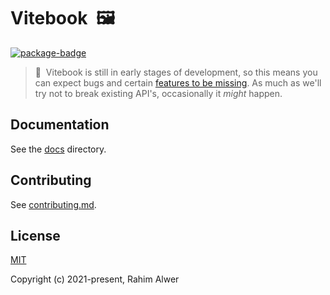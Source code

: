 # Vitebook&nbsp;&nbsp;🖼️

[![package-badge]][package]

> 🚨&nbsp;&nbsp;Vitebook is still in early stages of development, so this means you can expect bugs
> and certain [features to be missing](#missing-features). As much as we'll try not to break
> existing API's, occasionally it _might_ happen.

## Documentation

See the [docs](./docs) directory.

## Contributing

See [contributing.md](./.github/contributing.md).

## License

[MIT](./LICENSE)

Copyright (c) 2021-present, Rahim Alwer

[package]: https://www.npmjs.com/package/vitebook
[package-badge]: https://img.shields.io/npm/v/vitebook?style=flat-square
[storybook]: https://storybook.js.org
[webpack]: https://webpack.js.org
[vite]: https://vitejs.dev
[vite-why]: https://vitejs.dev/guide/why.html
[vitebook]: https://vitebook.dev
